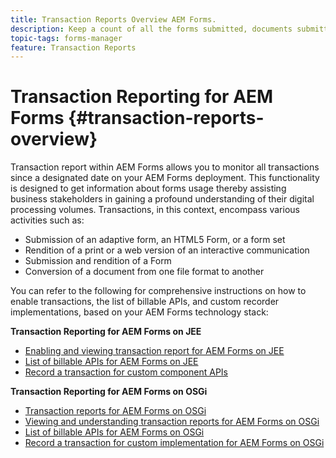 ```yaml
---
title: Transaction Reports Overview AEM Forms.
description: Keep a count of all the forms submitted, documents submitted, interactive communication rendered, Documents converted to one format to another, and more.
topic-tags: forms-manager
feature: Transaction Reports
---
```

# Transaction Reporting for AEM Forms {#transaction-reports-overview}

Transaction report within AEM Forms allows you to monitor all transactions since a designated date on your AEM Forms deployment. This functionality is designed to get information about forms usage thereby assisting business stakeholders in gaining a profound understanding of their digital processing volumes. Transactions, in this context, encompass various activities such as:

* Submission of an adaptive form, an HTML5 Form, or a form set
* Rendition of a print or a web version of an interactive communication
* Submission and rendition of a Form
* Conversion of a document from one file format to another

You can refer to the following for comprehensive instructions on how to enable transactions, the list of billable APIs, and custom recorder implementations, based on your AEM Forms technology stack:

**Transaction Reporting for AEM Forms on JEE**

* [Enabling and viewing transaction report for AEM Forms on JEE](/help/forms/using/transaction-report-overview-jee.md)
* [List of billable APIs for AEM Forms on JEE](/help/forms/using/transaction-reports-billable-apis-jee.md)
* [Record a transaction for custom component APIs](/help/forms/using/record-transaction-custom-component-jee.md)

**Transaction Reporting for AEM Forms on OSGi**

* [Transaction reports for AEM Forms on OSGi](/help/forms/using/transaction-reports-overview.md)
* [Viewing and understanding transaction reports for AEM Forms on OSGi](/help/forms/using/viewing-and-understanding-transaction-reports.md)
* [List of billable APIs for AEM Forms on OSGi](/help/forms/using/transaction-reports-billable-apis.md)
* [Record a transaction for custom implementation for AEM Forms on OSGi](/help/forms/using/record-transaction-custom-implementation.md)


